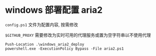 # windows 部署配置 aria2

`config.ps1` 文件为配置内容, 按需修改

`$GITHUB_PROXY` 需要修改为实时可用的代理服务或置为空字符串以不使用代理

``` pwsh
Push-Location .\windows_aria2_deploy
powershell.exe -ExecutionPolicy Bypass -File aria2.ps1
```

